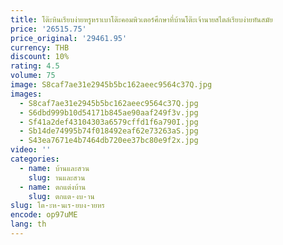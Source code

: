 ```yaml
---
title: โต๊ะหินเรียบง่ายหรูหราเบาโต๊ะคอมพิวเตอร์ศึกษาที่บ้านโต๊ะเจ้านายสไตล์เรียบง่ายทันสมัย
price: '26515.75'
price_original: '29461.95'
currency: THB
discount: 10%
rating: 4.5
volume: 75
image: S8caf7ae31e2945b5bc162aeec9564c37Q.jpg
images:
  - S8caf7ae31e2945b5bc162aeec9564c37Q.jpg
  - S6dbd999b10d54171b845ae90aaf249f3v.jpg
  - Sf41a2def43104303a6579cffd1f6a790I.jpg
  - Sb14de74995b74f018492eaf62e73263aS.jpg
  - S43ea7671e4b7464db720ee37bc80e9f2x.jpg
video: ''
categories:
  - name: บ้านและสวน
    slug: านและสวน
  - name: ตกแต่งบ้าน
    slug: ตกแต-งบ-าน
slug: โต-ะห-นเร-ยบง-ายหร
encode: op97uME
lang: th
---
```

  